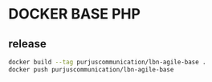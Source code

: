 # DOCKER BASE PHP

## release
```sh
docker build --tag purjuscommunication/lbn-agile-base .
docker push purjuscommunication/lbn-agile-base
```
